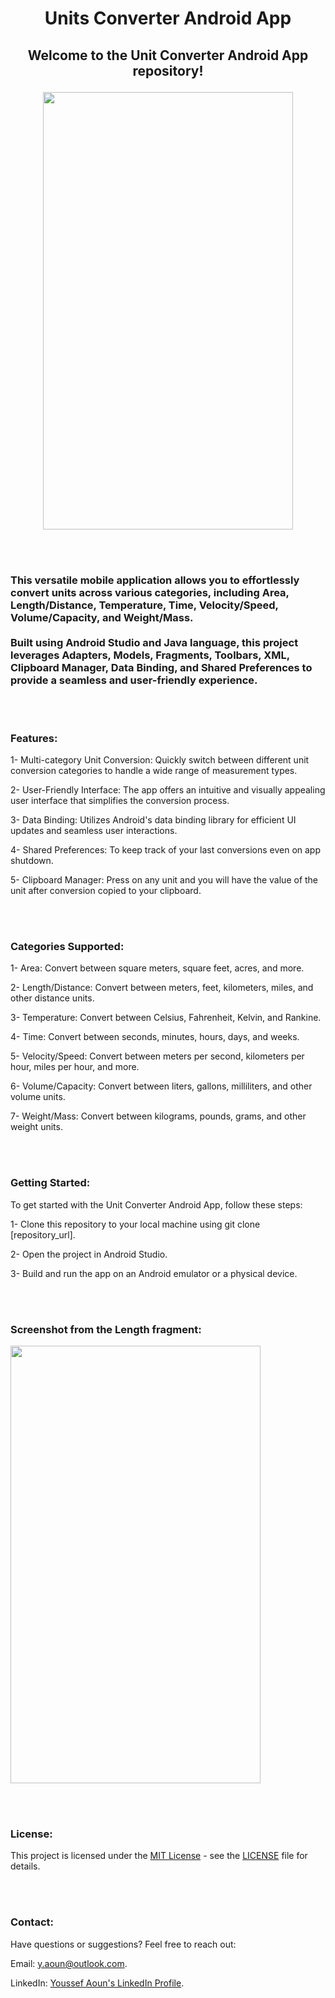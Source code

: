 <h1><p align="center"><B>Units Converter Android App</B></p></h1>

<h2><p align="center"><B>Welcome to the Unit Converter Android App repository!</B></p></h2>

<p align="center"><img src="https://github.com/youssefaoun0/Units-Converter/assets/124771092/24aad5bf-9921-436b-89e5-1ed3c24a7b94" width="400" height="700"></p>

<br><br>
<h3>This versatile mobile application allows you to effortlessly convert units across various categories, including Area, Length/Distance, Temperature, Time, Velocity/Speed, Volume/Capacity, and Weight/Mass.<br><br>
Built using Android Studio and Java language, this project leverages Adapters, Models, Fragments, Toolbars, XML, Clipboard Manager, Data Binding, and Shared Preferences to provide a seamless and user-friendly experience.</h3>

<br><br>
### Features:

1- Multi-category Unit Conversion: Quickly switch between different unit conversion categories to handle a wide range of measurement types.

2- User-Friendly Interface: The app offers an intuitive and visually appealing user interface that simplifies the conversion process.

3- Data Binding: Utilizes Android's data binding library for efficient UI updates and seamless user interactions.

4- Shared Preferences: To keep track of your last conversions even on app shutdown.

5- Clipboard Manager: Press on any unit and you will have the value of the unit after conversion copied to your clipboard.


<br><br>
### Categories Supported:

1- Area: Convert between square meters, square feet, acres, and more.

2- Length/Distance: Convert between meters, feet, kilometers, miles, and other distance units.

3- Temperature: Convert between Celsius, Fahrenheit, Kelvin, and Rankine.

4- Time: Convert between seconds, minutes, hours, days, and weeks.

5- Velocity/Speed: Convert between meters per second, kilometers per hour, miles per hour, and more.

6- Volume/Capacity: Convert between liters, gallons, milliliters, and other volume units.

7- Weight/Mass: Convert between kilograms, pounds, grams, and other weight units.



<br><br>
### Getting Started:

To get started with the Unit Converter Android App, follow these steps:

1- Clone this repository to your local machine using git clone [repository_url].

2- Open the project in Android Studio.

3- Build and run the app on an Android emulator or a physical device.


<br><br>
### Screenshot from the Length fragment:

<img src="https://github.com/youssefaoun0/Units-Converter/assets/124771092/7fc66f4f-bf48-486b-ae9b-9d6f7f80be82" width="400" height="700">

<br><br>
### License:
This project is licensed under the [MIT License](LICENSE) - see the [LICENSE](LICENSE) file for details.

<br><br>
### Contact:

Have questions or suggestions? Feel free to reach out:

Email: y.aoun@outlook.com.

LinkedIn: [Youssef Aoun's LinkedIn Profile](https://www.linkedin.com/in/youssef-aoun-5334b31a2/).
